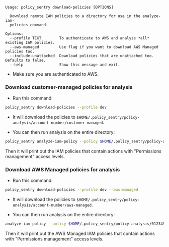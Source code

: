 ```
Usage: policy_sentry download-policies [OPTIONS]

  Download remote IAM policies to a directory for use in the analyze-iam-
  policies command.

Options:
  --profile TEXT        To authenticate to AWS and analyze *all* existing IAM policies.
  --aws-managed         Use flag if you want to download AWS Managed policies too.
  --include-unattached  Download policies that are unattached too. Defaults to false.
  --help                Show this message and exit.
```

* Make sure you are authenticated to AWS.

### Download customer-managed policies for analysis

* Run this command:

```bash
policy_sentry download-policies --profile dev
```

* It will download the policies to `$HOME/.policy_sentry/policy-analysis/account-number/customer-managed`.

* You can then run analysis on the entire directory:

```bash
policy_sentry analyze-iam-policy --policy $HOME/.policy_sentry/policy-analysis/0123456789012/customer-managed --from-access-level permissions-management
```

Then it will print out the IAM policies that contain actions with "Permissions management" access levels.

### Download AWS Managed policies for analysis

* Run this command:

```bash
policy_sentry download-policies --profile dev --aws-managed
```

* It will download the policies to `$HOME/.policy_sentry/policy-analysis/account-number/aws-managed`.

* You can then run analysis on the entire directory:

```bash
analyze-iam-policy --policy $HOME/.policy_sentry/policy-analysis/0123456789012/customer-managed --from-access-level permissions-management
```

Then it will print out the AWS Managed IAM policies that contain actions with "Permissions management" access levels.

